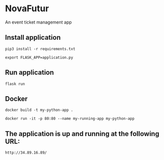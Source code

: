 # NovaFutur
An event ticket management app

## Install application
```pip3 install -r requirements.txt```

```export FLASK_APP=application.py```

## Run application
```flask run```

## Docker
```docker build -t my-python-app . ```

```docker run -it -p 80:80 --name my-running-app my-python-app```

## The application is up and running at the following URL:
```http://34.89.16.89/```
